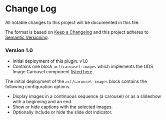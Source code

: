 # Change Log

All notable changes to this project will be documented in this file.

The format is based on [Keep a Changelog](http://keepachangelog.com/)
and this project adheres to [Semantic Versioning](http://semver.org/).

### Version 1.0

- Initial deployment of this plugin. v1.0
- Contains one block `acf/carousel-images` which implements the UDS Image Carousel component [listed here](https://asu.github.io/asu-unity-stack/@asu/unity-react-core/index.html?path=/docs/components-image-carousel--docs).

The initial deployment of the `acf/carousel-images` block contains the following configuration options.

- Display images in a continuous sequence (a carousel) or as a slideshow with a beginning and an end.
- Show or hide captions with the selected images.
- Optionally include or hide the slide dot indicator.
